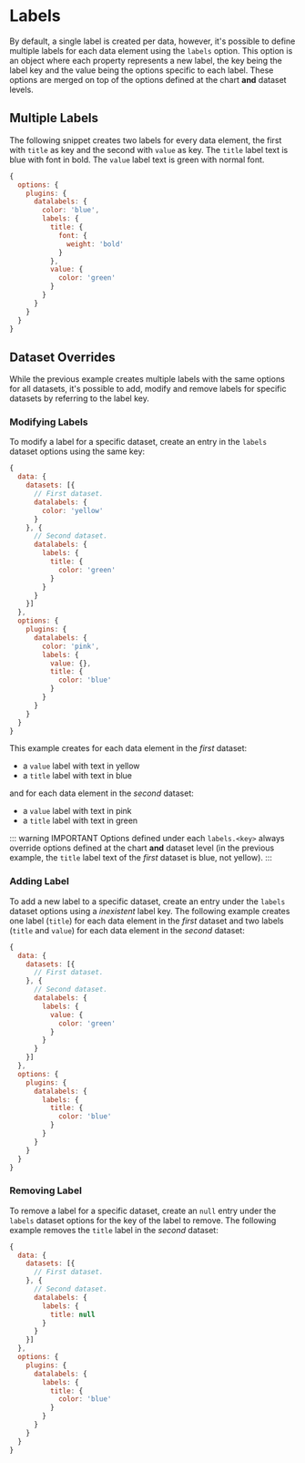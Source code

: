 # Labels

By default, a single label is created per data, however, it's possible to define multiple labels for each data element using the `labels` option. This option is an object where each property represents a new label, the key being the label key and the value being the options specific to each label. These options are merged on top of the options defined at the chart **and** dataset levels.

## Multiple Labels

The following snippet creates two labels for every data element, the first with `title` as key and the second with `value` as key. The `title` label text is blue with font in bold. The `value` label text is green with normal font.

```js
{
  options: {
    plugins: {
      datalabels: {
        color: 'blue',
        labels: {
          title: {
            font: {
              weight: 'bold'
            }
          },
          value: {
            color: 'green'
          }
        }
      }
    }
  }
}
```

## Dataset Overrides

While the previous example creates multiple labels with the same options for all datasets, it's possible to add, modify and remove labels for specific datasets by referring to the label key.

### Modifying Labels

To modify a label for a specific dataset, create an entry in the `labels` dataset options using the same key:

```js
{
  data: {
    datasets: [{
      // First dataset.
      datalabels: {
        color: 'yellow'
      }
    }, {
      // Second dataset.
      datalabels: {
        labels: {
          title: {
            color: 'green'
          }
        }
      }
    }]
  },
  options: {
    plugins: {
      datalabels: {
        color: 'pink',
        labels: {
          value: {},
          title: {
            color: 'blue'
          }
        }
      }
    }
  }
}
```

This example creates for each data element in the _first_ dataset:

- a `value` label with text in yellow
- a `title` label with text in blue

and for each data element in the _second_ dataset:

- a `value` label with text in pink
- a `title` label with text in green

::: warning IMPORTANT
Options defined under each `labels.<key>` always override options defined at the chart **and** dataset level (in the previous example, the `title` label text of the _first_ dataset is blue, not yellow).
:::

### Adding Label

To add a new label to a specific dataset, create an entry under the `labels` dataset options using a _inexistent_ label key. The following example creates one label (`title`) for each data element in the _first_ dataset and two labels (`title` and `value`) for each data element in the _second_ dataset:

```js
{
  data: {
    datasets: [{
      // First dataset.
    }, {
      // Second dataset.
      datalabels: {
        labels: {
          value: {
            color: 'green'
          }
        }
      }
    }]
  },
  options: {
    plugins: {
      datalabels: {
        labels: {
          title: {
            color: 'blue'
          }
        }
      }
    }
  }
}
```

### Removing Label

To remove a label for a specific dataset, create an `null` entry under the `labels` dataset options for the key of the label to remove. The following example removes the `title` label in the _second_ dataset:

```js
{
  data: {
    datasets: [{
      // First dataset.
    }, {
      // Second dataset.
      datalabels: {
        labels: {
          title: null
        }
      }
    }]
  },
  options: {
    plugins: {
      datalabels: {
        labels: {
          title: {
            color: 'blue'
          }
        }
      }
    }
  }
}
```
